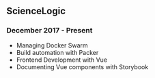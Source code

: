 ## ScienceLogic
### December 2017 - Present
* Managing Docker Swarm
* Build automation with Packer
* Frontend Development with Vue
* Documenting Vue components with Storybook

